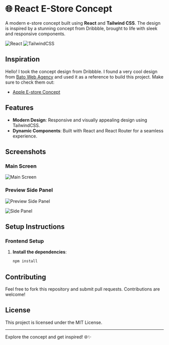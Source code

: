 # 🌐 React E-Store Concept

A modern e-store concept built using **React** and **Tailwind CSS**. The design is inspired by a stunning concept from Dribbble, brought to life with sleek and responsive components.

![React](https://img.shields.io/badge/React-17.0.2-blue.svg) ![TailwindCSS](https://img.shields.io/badge/TailwindCSS-2.2.16-blue.svg)

## Inspiration

Hello! I took the concept design from Dribbble. I found a very cool design from [Bato Web Agency]( https://dribbble.com/batowebagency ) and used it as a reference to build this project. Make sure to check them out:
- [Apple E-store Concept](https://dribbble.com/shots/21287609-Apple-E-store-Concept)

## Features

- **Modern Design**: Responsive and visually appealing design using TailwindCSS.
- **Dynamic Components**: Built with React and React Router for a seamless experience.

## Screenshots

### Main Screen
![Main Screen](https://github.com/user-attachments/assets/f3a8b9d6-31b2-4441-a7e3-6b08553944b9)

### Preview Side Panel
![Preview Side Panel](https://github.com/user-attachments/assets/91de989e-78a3-4809-bdaf-ea509e3b77ac)

![Side Panel](https://github.com/user-attachments/assets/cbfc5545-f1bd-44ef-8145-29a7062b20e2)

## Setup Instructions

### Frontend Setup

1. **Install the dependencies**:
    ```bash
    npm install
    ```

## Contributing

Feel free to fork this repository and submit pull requests. Contributions are welcome!

## License

This project is licensed under the MIT License.

---

Explore the concept and get inspired! 🌐✨
